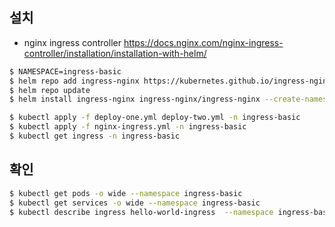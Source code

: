 ## 설치 

- nginx ingress controller
https://docs.nginx.com/nginx-ingress-controller/installation/installation-with-helm/

```sh
$ NAMESPACE=ingress-basic
$ helm repo add ingress-nginx https://kubernetes.github.io/ingress-nginx
$ helm repo update
$ helm install ingress-nginx ingress-nginx/ingress-nginx --create-namespace --namespace $NAMESPACE --set controller.service.annotations."service\.beta\.kubernetes\.io/azure-load-balancer-health-probe-request-path"=/healthz
```

```sh
$ kubectl apply -f deploy-one.yml deploy-two.yml -n ingress-basic
$ kubectl apply -f nginx-ingress.yml -n ingress-basic
$ kubectl get ingress -n ingress-basic
```

## 확인
```sh
$ kubectl get pods -o wide --namespace ingress-basic
$ kubectl get services -o wide --namespace ingress-basic
$ kubectl describe ingress hello-world-ingress  --namespace ingress-basic
```